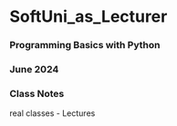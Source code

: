 # SoftUni_as_Lecturer

### Programming Basics with Python
### June 2024
### Class Notes

real classes - Lectures
